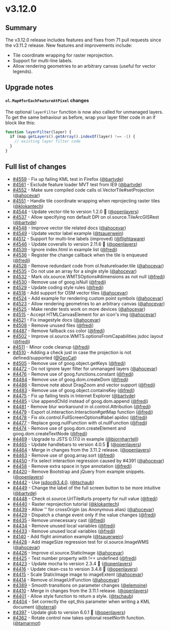 # v3.12.0

## Summary

The v3.12.0 release includes features and fixes from 71 pull requests since the v3.11.2 release.  New features and improvements include:

* Tile coordinate wrapping for raster reprojection.
* Support for multi-line labels.
* Allow rendering geometries to an arbitrary canvas (useful for vector legends).

## Upgrade notes

#### `ol.Map#forEachFeatureAtPixel` changes

The optional `layerFilter` function is now also called for unmanaged layers. To get the same behaviour as before, wrap your layer filter code in an if block like this:
```js
function layerFilter(layer) {
  if (map.getLayers().getArray().indexOf(layer) !== -1) {
    // existing layer filter code
  }
}
```

## Full list of changes

 * [#4559](https://github.com/openlayers/openlayers/pull/4559) - Fix up failing KML test in Firefox ([@bartvde](https://github.com/bartvde))
 * [#4561](https://github.com/openlayers/openlayers/pull/4561) - Exclude feature loader MVT test from IE9 ([@bartvde](https://github.com/bartvde))
 * [#4552](https://github.com/openlayers/openlayers/pull/4552) - Make sure compiled code calls ol.VectorTile#setProjection ([@ahocevar](https://github.com/ahocevar))
 * [#4551](https://github.com/openlayers/openlayers/pull/4551) - Handle tile coordinate wrapping when reprojecting raster tiles ([@klokantech](https://github.com/klokantech))
 * [#4544](https://github.com/openlayers/openlayers/pull/4544) - Update vector-tile to version 1.2.0 🚀 ([@openlayers](https://github.com/openlayers))
 * [#4537](https://github.com/openlayers/openlayers/pull/4537) - Allow specifying non default DPI on ol.source.TileArcGISRest ([@bartvde](https://github.com/bartvde))
 * [#4548](https://github.com/openlayers/openlayers/pull/4548) - Improve vector tile related docs ([@ahocevar](https://github.com/ahocevar))
 * [#4549](https://github.com/openlayers/openlayers/pull/4549) - Update vector label example ([@tsauerwein](https://github.com/tsauerwein))
 * [#4512](https://github.com/openlayers/openlayers/pull/4512) - Support for multi-line labels (improved) ([@flightaware](https://github.com/flightaware))
 * [#4546](https://github.com/openlayers/openlayers/pull/4546) - Update coveralls to version 2.11.6 🚀 ([@openlayers](https://github.com/openlayers))
 * [#4539](https://github.com/openlayers/openlayers/pull/4539) - Ignore index.html in example list ([@fredj](https://github.com/fredj))
 * [#4536](https://github.com/openlayers/openlayers/pull/4536) - Register the change callback when the tile is enqueued ([@fredj](https://github.com/fredj))
 * [#4528](https://github.com/openlayers/openlayers/pull/4528) - Remove redundant code from ol.featureloader.tile ([@ahocevar](https://github.com/ahocevar))
 * [#4535](https://github.com/openlayers/openlayers/pull/4535) - Do not use an array for a single style ([@ahocevar](https://github.com/ahocevar))
 * [#4532](https://github.com/openlayers/openlayers/pull/4532) - Mark olx.source.WMTSOptions#dimensions as not null ([@fredj](https://github.com/fredj))
 * [#4530](https://github.com/openlayers/openlayers/pull/4530) - Remove use of goog.isNull ([@fredj](https://github.com/fredj))
 * [#4529](https://github.com/openlayers/openlayers/pull/4529) - Update coding style rules ([@fredj](https://github.com/fredj))
 * [#4518](https://github.com/openlayers/openlayers/pull/4518) - Add support for OSM vector tiles ([@ahocevar](https://github.com/ahocevar))
 * [#4524](https://github.com/openlayers/openlayers/pull/4524) - Add example for rendering custom point symbols ([@ahocevar](https://github.com/ahocevar))
 * [#4523](https://github.com/openlayers/openlayers/pull/4523) - Allow rendering geometries to an arbitrary canvas ([@ahocevar](https://github.com/ahocevar))
 * [#4525](https://github.com/openlayers/openlayers/pull/4525) - Make render tests work on more devices ([@ahocevar](https://github.com/ahocevar))
 * [#4515](https://github.com/openlayers/openlayers/pull/4515) - Accept HTMLCanvasElement for an icon's img ([@ahocevar](https://github.com/ahocevar))
 * [#4521](https://github.com/openlayers/openlayers/pull/4521) - Fix imagestyle docs ([@ahocevar](https://github.com/ahocevar))
 * [#4508](https://github.com/openlayers/openlayers/pull/4508) - Remove unused files ([@fredj](https://github.com/fredj))
 * [#4487](https://github.com/openlayers/openlayers/pull/4487) - Remove fallback css color ([@fredj](https://github.com/fredj))
 * [#4502](https://github.com/openlayers/openlayers/pull/4502) - Improve ol.source.WMTS.optionsFromCapabilities jsdoc layout ([@fredj](https://github.com/fredj))
 * [#4511](https://github.com/openlayers/openlayers/pull/4511) - Minor code cleanup ([@fredj](https://github.com/fredj))
 * [#4510](https://github.com/openlayers/openlayers/pull/4510) - Adding a check just in case the projection is not defined/supported ([@GeoCat](https://github.com/GeoCat))
 * [#4505](https://github.com/openlayers/openlayers/pull/4505) - Remove use of goog.object.getKeys ([@fredj](https://github.com/fredj))
 * [#4472](https://github.com/openlayers/openlayers/pull/4472) - Do not ignore layer filter for unmanaged layers ([@ahocevar](https://github.com/ahocevar))
 * [#4476](https://github.com/openlayers/openlayers/pull/4476) - Remove use of goog.functions.constant ([@fredj](https://github.com/fredj))
 * [#4484](https://github.com/openlayers/openlayers/pull/4484) - Remove use of goog.dom.createDom ([@fredj](https://github.com/fredj))
 * [#4486](https://github.com/openlayers/openlayers/pull/4486) - Remove note about DragZoom and vector support ([@fredj](https://github.com/fredj))
 * [#4483](https://github.com/openlayers/openlayers/pull/4483) - Remove use of goog.object.containsKey ([@fredj](https://github.com/fredj))
 * [#4475](https://github.com/openlayers/openlayers/pull/4475) - Fix up failing tests in Internet Explorer ([@bartvde](https://github.com/bartvde))
 * [#4485](https://github.com/openlayers/openlayers/pull/4485) - Use appendChild instead of goog.dom.append ([@fredj](https://github.com/fredj))
 * [#4481](https://github.com/openlayers/openlayers/pull/4481) - Remove blur workaround in ol.control.Attribution ([@fredj](https://github.com/fredj))
 * [#4479](https://github.com/openlayers/openlayers/pull/4479) - Export ol.interaction.Interaction#getMap function ([@fredj](https://github.com/fredj))
 * [#4478](https://github.com/openlayers/openlayers/pull/4478) - Fix olx.control.FullScreenOptions#label apidoc ([@fredj](https://github.com/fredj))
 * [#4477](https://github.com/openlayers/openlayers/pull/4477) - Replace goog.nullFunction with ol.nullFunction ([@fredj](https://github.com/fredj))
 * [#4474](https://github.com/openlayers/openlayers/pull/4474) - Remove use of goog.dom.createElement and goog.dom.createTextNode ([@fredj](https://github.com/fredj))
 * [#4469](https://github.com/openlayers/openlayers/pull/4469) - Upgrade to JSTS 0.17.0 in example ([@bjornharrtell](https://github.com/bjornharrtell))
 * [#4465](https://github.com/openlayers/openlayers/pull/4465) - Update handlebars to version 4.0.5 🚀 ([@openlayers](https://github.com/openlayers))
 * [#4464](https://github.com/openlayers/openlayers/pull/4464) - Merge in changes from the 3.11.2 release. ([@openlayers](https://github.com/openlayers))
 * [#4463](https://github.com/openlayers/openlayers/pull/4463) - Remove use of goog.array.sort ([@fredj](https://github.com/fredj))
 * [#4450](https://github.com/openlayers/openlayers/pull/4450) - Fix select interaction regression caused by #4391 ([@ahocevar](https://github.com/ahocevar))
 * [#4458](https://github.com/openlayers/openlayers/pull/4458) - Remove extra space in type annotation ([@fredj](https://github.com/fredj))
 * [#4420](https://github.com/openlayers/openlayers/pull/4420) - Remove Bootstrap and jQuery from example snippets. ([@openlayers](https://github.com/openlayers))
 * [#4442](https://github.com/openlayers/openlayers/pull/4442) - Use jsdoc@3.4.0. ([@tschaub](https://github.com/tschaub))
 * [#4449](https://github.com/openlayers/openlayers/pull/4449) - Change the label of the full screen button to be more intuitive ([@bartvde](https://github.com/bartvde))
 * [#4448](https://github.com/openlayers/openlayers/pull/4448) - Check ol.source.UrlTile#urls property for null value ([@fredj](https://github.com/fredj))
 * [#4440](https://github.com/openlayers/openlayers/pull/4440) - Raster reprojection tutorial ([@klokantech](https://github.com/klokantech))
 * [#4439](https://github.com/openlayers/openlayers/pull/4439) - Allow '' for crossOrigin (as Anonymous alias) ([@ahocevar](https://github.com/ahocevar))
 * [#4429](https://github.com/openlayers/openlayers/pull/4429) - Dispatch a change event only if the value changes ([@fredj](https://github.com/fredj))
 * [#4435](https://github.com/openlayers/openlayers/pull/4435) - Remove unnecessary cast ([@fredj](https://github.com/fredj))
 * [#4434](https://github.com/openlayers/openlayers/pull/4434) - Remove unused local variables ([@fredj](https://github.com/fredj))
 * [#4433](https://github.com/openlayers/openlayers/pull/4433) - Remove unused local variables ([@fredj](https://github.com/fredj))
 * [#4140](https://github.com/openlayers/openlayers/pull/4140) - Add flight animation example ([@tsauerwein](https://github.com/tsauerwein))
 * [#4428](https://github.com/openlayers/openlayers/pull/4428) - Add imageSize regression test for ol.source.ImageWMS ([@ahocevar](https://github.com/ahocevar))
 * [#4426](https://github.com/openlayers/openlayers/pull/4426) - Improve ol.source.StaticImage ([@ahocevar](https://github.com/ahocevar))
 * [#4425](https://github.com/openlayers/openlayers/pull/4425) - Test number property with !== undefined ([@fredj](https://github.com/fredj))
 * [#4423](https://github.com/openlayers/openlayers/pull/4423) - Update mocha to version 2.3.4 🚀 ([@openlayers](https://github.com/openlayers))
 * [#4416](https://github.com/openlayers/openlayers/pull/4416) - Update clean-css to version 3.4.8 🚀 ([@openlayers](https://github.com/openlayers))
 * [#4415](https://github.com/openlayers/openlayers/pull/4415) - Scale StaticImage image to imageExtent ([@ahocevar](https://github.com/ahocevar))
 * [#4414](https://github.com/openlayers/openlayers/pull/4414) - Remove ol.ImageUrlFunction ([@ahocevar](https://github.com/ahocevar))
 * [#4389](https://github.com/openlayers/openlayers/pull/4389) - Smooth transitions on parameter changes ([@elemoine](https://github.com/elemoine))
 * [#4410](https://github.com/openlayers/openlayers/pull/4410) - Merge in changes from the 3.11.1 release. ([@openlayers](https://github.com/openlayers))
 * [#4401](https://github.com/openlayers/openlayers/pull/4401) - Allow style function to return a style. ([@tschaub](https://github.com/tschaub))
 * [#4404](https://github.com/openlayers/openlayers/pull/4404) - Set correctly the opt_this parameter when writing a KML document ([@oterral](https://github.com/oterral))
 * [#4397](https://github.com/openlayers/openlayers/pull/4397) - Update glob to version 6.0.1 🚀 ([@openlayers](https://github.com/openlayers))
 * [#4362](https://github.com/openlayers/openlayers/pull/4362) - Rotate control now takes optional resetNorth function. ([@tamarmot](https://github.com/tamarmot))
